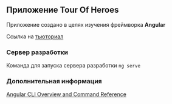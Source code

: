 ## Приложение Tour Of Heroes

Приложение создано в целях изучения фреймворка **Angular**

Ссылка на [тьюториал](https://angular.io/tutorial)

### Сервер разработки

Команда для запуска сервера разработки `ng serve`

### Дополнительная информация

[Angular CLI Overview and Command Reference](https://angular.io/cli)
